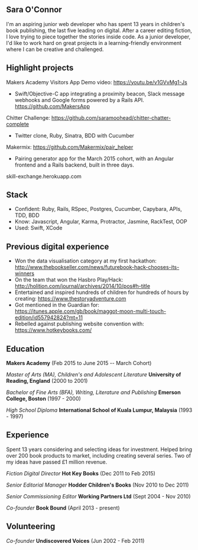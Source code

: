 ## Sara O'Connor

I'm an aspiring junior web developer who has spent 13 years in children's book publishing, the last five leading on digital. After a career editing fiction, I love trying to piece together the stories inside code. As a junior developer, I'd like to work hard on great projects in a learning-friendly environment where I can be creative and challenged.

## Highlight projects

Makers Academy Visitors App
Demo video: https://youtu.be/v1GVvMg1-Js
- Swift/Objective-C app integrating a proximity beacon, Slack message webhooks and Google forms powered by a Rails API.
https://github.com/MakersApp

Chitter Challenge: https://github.com/saramoohead/chitter-chatter-complete
- Twitter clone, Ruby, Sinatra, BDD with Cucumber

Makermix: https://github.com/Makermix/pair_helper
- Pairing generator app for the March 2015 cohort, with an Angular frontend and a Rails backend, built in three days.

skill-exchange.herokuapp.com

## Stack
- Confident: Ruby, Rails, RSpec, Postgres, Cucumber, Capybara, APIs, TDD, BDD
- Know: Javascript, Angular, Karma, Protractor, Jasmine, RackTest, OOP
- Used: Swift, XCode

## Previous digital experience
- Won the data visualisation category at my first hackathon: http://www.thebookseller.com/news/futurebook-hack-chooses-its-winners
- On the team that won the Hasbro Play/Hack: http://holition.com/journal/archives/2014/10/pos#h-title
- Entertained and inspired hundreds of children for hundreds of hours by creating: https://www.thestoryadventure.com
- Got mentioned in the Guardian for: https://itunes.apple.com/gb/book/maggot-moon-multi-touch-edition/id557942824?mt=11
- Rebelled against publishing website convention with: https://www.hotkeybooks.com/

## Education
**Makers Academy** (Feb 2015 to June 2015 -- March Cohort)

*Master of Arts (MA), Children's and Adolescent Literature* **University of Reading, England** (2000 to 2001)

*Bachelor of Fine Arts (BFA), Writing, Literature and Publishing* **Emerson College, Boston** (1997 - 2000)

*High School Diploma* **International School of Kuala Lumpur, Malaysia** (1993 - 1997)

## Experience

Spent 13 years considering and selecting ideas for investment. Helped bring over 200 book products to market, including creating several series. Two of my ideas have passed £1 million revenue.

*Fiction Digital Director* **Hot Key Books** (Dec 2011 to Feb 2015)

*Senior Editorial Manager* **Hodder Children's Books** (Nov 2010 to Dec 2011)

*Senior Commissioning Editor* **Working Partners Ltd** (Sept 2004 - Nov 2010)

*Co-founder* **Book Bound** (April 2013 - present)

## Volunteering

*Co-founder* **Undiscovered Voices** (Jun 2002 - Feb 2011)

